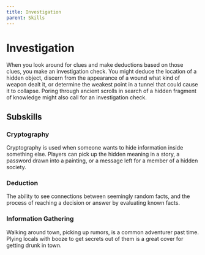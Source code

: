 ```yaml
---
title: Investigation
parent: Skills
---
```


# Investigation
When you look around for clues and make deductions based on those clues, you make an investigation check. You might deduce the location of a hidden object, discern from the appearance of a wound what kind of weapon dealt it, or determine the weakest point in a tunnel that could cause it to collapse. Poring through ancient scrolls in search of a hidden fragment of knowledge might also call for an investigation check.

## Subskills

### Cryptography
Cryptography is used when someone wants to hide information inside something else. Players can pick up the hidden meaning in a story, a password drawn into a painting, or a message left for a member of a hidden society. 

### Deduction
The ability to see connections between seemingly random facts, and the process of reaching a decision or answer by evaluating known facts.

### Information Gathering
Walking around town, picking up rumors, is a common adventurer past time. Plying locals with booze to get secrets out of them is a great cover for getting drunk in town.
